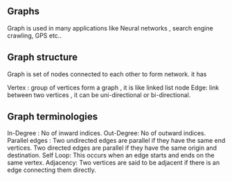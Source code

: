 ## Graphs

Graph is used in many applications like Neural networks , search engine crawling,
GPS etc..

## Graph structure

Graph is set of nodes connected to each other to form network.
it has

Vertex : group of vertices form a graph , it is like linked list node
Edge: link between two vertices , it can be uni-directional or bi-directional.

## Graph terminologies

In-Degree : No of inward indices.
Out-Degree: No of outward indices.
Parallel edges : Two undirected edges are parallel​ if they have the same end
vertices. Two directed edges are parallel if they have the same origin and
destination.
Self Loop: This occurs when an edge starts and ends on the same vertex.
Adjacency: Two vertices are said to be adjacent if there is an edge connecting them directly.
